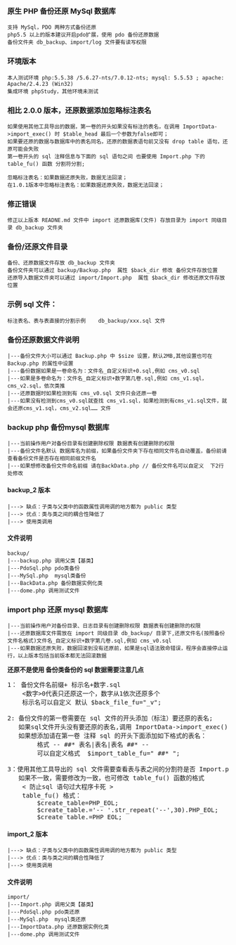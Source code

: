 ### 原生 PHP 备份还原 MySql 数据库
    支持 MySql，PDO 两种方式备份还原
    php5.5 以上的版本建议开启pdo扩展，使用 pdo 备份还原数据
    备份文件夹 db_backup、import/log 文件要有读写权限

### 环境版本
	本人测试环境 php:5.5.38 /5.6.27-nts/7.0.12-nts; mysql: 5.5.53 ; apache: Apache/2.4.23 (Win32)
	集成环境 phpStudy，其他环境未测试

### 相比 2.0.0 版本，还原数据添加忽略标注表名
    如果使用其他工具导出的数据，第一卷的开头如果没有标注的表名，在调用 ImportData->import_exec() 时 $table_head 最后一个参数为false即可；
    如果要还原的数据与数据库中的表名同名，还原的数据表语句前又没有 drop table 语句，还原可能会失败
    第一卷开头的 sql 注释信息与下面的 sql 语句之间 也要使用 Import.php 下的 table_fu() 函数 分割符分割;

    忽略标注表名：如果数据还原失败，数据无法回滚；
    在1.0.1版本中忽略标注表名：如果数据还原失败，数据无法回滚；

### 修正错误
    修正以上版本 READNE.md 文件中 import 还原数据库(文件) 存放目录为 import 同级目录 db_backup 文件夹

### 备份/还原文件目录
    备份、还原数据文件存放 db_backup 文件夹
    备份文件夹可以通过 backup/Backup.php  属性 $back_dir 修改 备份文件存放位置
    还原导入数据文件夹可以通过 import/Import.php  属性 $back_dir 修改还原文件存放位置

### 示例 sql 文件：
    标注表名、表与表直接的分割示例    db_backup/xxx.sql 文件

### 备份还原数据文件说明
    |---备份文件大小可以通过 Backup.php 中 $size 设置，默认2MB,其他设置也可在 Backup.php 的属性中设置
    |---备份数据如果是一卷命名为：文件名_自定义标识+0.sql,例如 cms_v0.sql
    |---如果是多卷命名为：文件名_自定义标识+数字第几卷.sql,例如 cms_v1.sql，cms_v2.sql，依次类推
    |---还原数据时如果检测到有 cms_v0.sql 文件只会还原一卷
    |---如果没有检测到cms_v0.sql就查找 cms_v1.sql，如果检测到有cms_v1.sql文件，就会还原cms_v1.sql，cms_v2.sql…… 文件

### backup php 备份mysql  数据库
    |---当前操作用户对备份目录有创建删除权限 数据表有创建删除的权限
    |---备份文件名默认 数据库名为前缀，如果备份文件夹下存在相同文件名自动覆盖，备份前请查看备份文件是否存在相同前缀文件名
    |---如果想修改备份文件命名前缀 请在BackData.php // 备份文件名可以自定义  下2行处修改

#### backup_2 版本
	|---> 缺点：子类与父类中的函数属性调用调的地方都为 public 类型
	|---> 优点：类与类之间的耦合性降低了
	|---> 使用类调用

#### 文件说明   
	backup/    
	|---backup.php 调用父类【基类】
	|---PdoSql.php pdo类备份
	|---MySql.php  mysql类备份
	|---BackData.php 备份数据实例化类
	|---dome.php 调用测试文件

### import php 还原 mysql  数据库
    |---当前操作用户对备份目录、日志目录有创建删除权限 数据表有创建删除的权限
    |---还原数据库文件需放在 import 同级目录 db_backup/ 目录下,还原文件名(按照备份文件名格式)文件名_自定义标识+数字第几卷.sql,例如 cms_v0.sql
    |---如果数据还原失败，数据回滚到没有还原前，如果是sql语法致命错误，程序会直接停止运行，以上版本包括当前版本都无法回滚数据

**还原不是使用 备份类备份的 sql 数据需要注意几点**
<pre>
1： 备份文件名前缀+ 标示名+数字.sql
	<数字>0代表只还原这一个，数字从1依次还原多个
  	标示名可以自定义 默认 $back_file_fu="_v";

2: 备份文件的第一卷需要在 sql 文件的开头添加（标注）要还原的表名;
   如果sql文件开头没有要还原的表名,调用 ImportData->import_exec() 函数添加最后一个参数$table_name=false;
   如果想添加请在第一卷 注释 sql 的开头下面添加如下格式的表名：
	    格式 -- ##* 表名|表名|表名 ##* --
	    可以自定义格式  $import_table_fu=" ##* ";

3：使用其他工具导出的 sql 文件需要查看表与表之间的分割符是否 Import.php 下的 table_fu() 函数定义的一致，
   如果不一致，需要修改为一致，也可修改 table_fu() 函数的格式
	< 防止sql 语句过大程序卡死 >
	table_fu() 格式：
		$create_table=PHP_EOL;
		$create_table.='-- '.str_repeat('--',30).PHP_EOL;
		$create_table.=PHP_EOL;
</pre>

#### import_2 版本
	|---> 缺点：子类与父类中的函数属性调用调的地方都为 public 类型
	|---> 优点：类与类之间的耦合性降低了
	|---> 使用类调用

#### 文件说明
	import/    
	|---Import.php 调用父类【基类】
	|---PdoSql.php pdo类还原
	|---MySql.php  mysql类还原
	|---ImportData.php 还原数据实例化类
	|---dome.php 调用测试文件